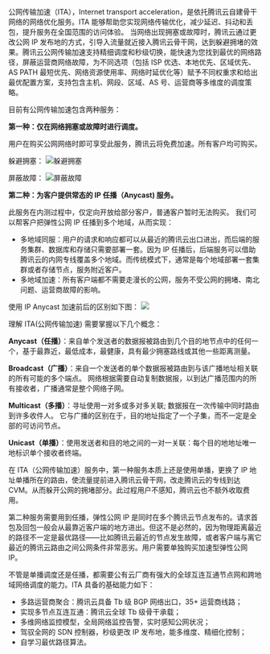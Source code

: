公网传输加速（ITA），Internet transport acceleration，是依托腾讯云自建骨干网络的网络优化服务。ITA 能够帮助您实现网络传输优化，减少延迟、抖动和丢包，提升服务在全国范围的访问体验。
当网络出现拥塞或故障时，腾讯云通过更改公网 IP 发布地的方式，引导入流量就近接入腾讯云骨干网，达到躲避拥堵的效果。腾讯云公网传输加速支持精细调度和秒级切换，能快速为您找到最优的网络路径，屏蔽运营商网络故障，为不同选项（包括 ISP 优选、本地优先、区域优先、AS PATH 最短优先、网络资源使用率、网络时延优化等）赋予不同权重求和给出最优配置方案，支持包含主机、网段、区域、AS 号、运营商等多维度的调度策略。

目前有公网传输加速包含两种服务：

**第一种：仅在网络拥塞或故障时进行调度。**

用户在购买公网网络时即可享受此服务，腾讯云将免费加速。所有客户均可购买。

躲避拥塞：
![躲避拥塞](//mc.qcloudimg.com/static/img/d2cc90d9db1581571994de66ab1b0a94/image.png)

屏蔽故障：
![屏蔽故障](//mc.qcloudimg.com/static/img/e3f2431de979e1bdc912ddd57cda6760/image.png)


**第二种：为客户提供常态的 IP 任播（Anycast) 服务。**

此服务在内测过程中，仅定向开放给部分客户，普通客户暂时无法购买。
我们可以帮客户把弹性公网 IP 任播到多个地域，从而实现：

- 多地域同服：用户的请求和响应都可以从最近的腾讯云出口进出，而后端的服务集群、数据库和存储只需要部署一套。因为 IP 任播后，后端服务可以借助腾讯云的内网专线覆盖多个地域。而传统模式下，通常是每个地域部署一套集群或者存储节点，服务附近客户。
- 多地域加速：所有客户端都不需要走漫长的公网，服务不受公网的拥堵、南北问题、运营商故障的影响。

使用 IP Anycast 加速前后的区别如下图：
![](http://mc.qcloudimg.com/static/img/6d4bb77fee1a03d8d57d766415a19b38/image.png)


理解 ITA(公网传输加速) 需要掌握以下几个概念：

**Anycast（任播）**：来自单个发送者的数据报被路由到几个目的地节点中的任何一个，基于最靠近，最低成本，最健康，具有最少拥塞路线或其他一些距离测量。

**Broadcast（广播）**：来自一个发送者的单个数据报被路由到与该广播地址相关联的所有可能的多个端点。 网络根据需要自动复制数据报，以到达广播范围内的所有接收者，广播通常是整个网络子网。

**Multicast（多播）**：寻址使用一对多或多对多关联; 数据报在一次传输中同时路由到许多收件人。 它与广播的区别在于，目的地址指定了一个子集，而不一定是全部的可访问节点。

**Unicast（单播）**：使用发送者和目的地之间的一对一关联：每个目的地地址唯一地标识单个接收者终端。

在 ITA（公网传输加速）服务中，第一种服务本质上还是使用单播，更换了 IP 地址单播所在的路由，使流量提前进入腾讯云骨干网，改走腾讯云的专线到达 CVM。从而躲开公网的拥堵部分。此过程用户不感知，腾讯云也不额外收取费用。

第二种服务需要用到任播，弹性公网 IP 是同时在多个腾讯云节点发布的。请求首包及回包一般会从最靠近客户端的地方进出。但这不是必然的，因为物理距离最近的路径不一定是最优路径——比如腾讯云最近的节点发生故障，或者客户端与离它最近的腾讯云路由之间公网条件非常恶劣。用户需要单独购买加速型弹性公网 IP。

不管是单播调度还是任播，都需要公有云厂商有强大的全球互连互通节点网和跨地域网络调度的能力。ITA 具备的基础能力如下：
- 多路运营商聚合：腾讯云具备 Tb 级 BGP 网络出口，35+ 运营商线路；
- 实现多节点互连互通：腾讯云全球 Tb 级骨干承载；
- 多维网络监控模型，全局网络监控告警，实时感知公网状况；
- 驾驭全网的 SDN 控制器，秒级更改 IP 发布地，能多维度、精细化控制；
- 自学习最优路径算法。